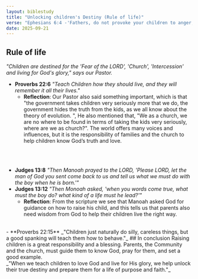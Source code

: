 ```yaml
---
layout: biblestudy
title: "Unlocking children's Destiny (Rule of life)"
verse: "Ephesians 6:4 -'Fathers, do not provoke your children to anger, but bring them up in the discipline and instruction of the Lord.'"
date: 2025-09-21
---
```


## Rule of life
_"Children are destined for the 'Fear of the LORD', 'Church', 'Intercession' and living for God's glory," says our Pastor._ <br>
- **Proverbs 22:6** _"Teach Children how they should live, and they will remember it all their lives."_<br>
    - **Reflection**: Our Pastor also said something important, which is that "the government takes children very seriously more that we do, the government hides the truth from the kids, as we all know about the theory of evolution. ", He also mentioned that, "We as a church, we are no where to be found in terms of taking the kids very seriously, where are we as church?". The world offers many voices and influences, but it is the responsibility of families and the church to help children know God’s truth and love.
<br>
<br>

- **Judges 13:8** _"Then Manoah prayed to the LORD, 'Please LORD, let the man of God you sent come back to us and tell us what we must do with the boy when he is born.'"_
- **Judges 13:12** _"Then Monoah asked, 'when you words come true, what must the boy do? what kind of a life must he lead?'"_
    - **Reflection**: From the scripture we see that Manoah asked God for guidance on how to raise his child, and this tells us that parents also need wisdom from God to help their children live the right way. 
<br>
- **Proverbs 22:15** _"Children just naturally do silly, careless things, but a good spanking will teach them how to behave."_
## In conclusion
Raising children is a great responsibility and a blessing. Parents, the Community and the church, must guide them to know God, pray for them, and set a good example. <br>
_"When we teach children to love God and live for His glory, we help unlock their true destiny and prepare them for a life of purpose and faith."_

